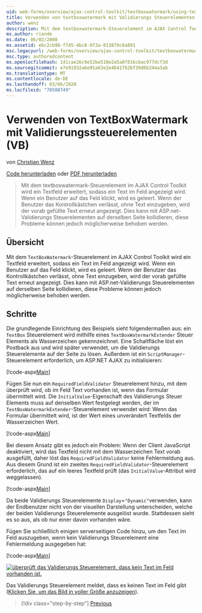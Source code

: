 ```yaml
---
uid: web-forms/overview/ajax-control-toolkit/textboxwatermark/using-textboxwatermark-with-validation-controls-vb
title: Verwenden von textboxwatermark mit Validierungs Steuerelementen (VB) | Microsoft-Dokumentation
author: wenz
description: Mit dem textboxwatermark-Steuerelement im AJAX Control Toolkit wird ein Textfeld erweitert, sodass ein Text im Feld angezeigt wird. Wenn ein Benutzer in das Feld klickt,
ms.author: riande
ms.date: 06/02/2008
ms.assetid: e6c2cb98-f745-4bc8-973a-813879c8a891
msc.legacyurl: /web-forms/overview/ajax-control-toolkit/textboxwatermark/using-textboxwatermark-with-validation-controls-vb
msc.type: authoredcontent
ms.openlocfilehash: 141cae26c9e52be510e2a5a8f816cbac977dcf3d
ms.sourcegitcommit: e7e91932a6e91a63e2e46417626f39d6b244a3ab
ms.translationtype: MT
ms.contentlocale: de-DE
ms.lasthandoff: 03/06/2020
ms.locfileid: "78508749"
---
```

# <a name="using-textboxwatermark-with-validation-controls-vb"></a>Verwenden von TextBoxWatermark mit Validierungssteuerelementen (VB)

von [Christian Wenz](https://github.com/wenz)

[Code herunterladen](https://download.microsoft.com/download/9/3/f/93f8daea-bebd-4821-833b-95205389c7d0/TextBoxWatermark2.vb.zip) oder [PDF herunterladen](https://download.microsoft.com/download/b/6/a/b6ae89ee-df69-4c87-9bfb-ad1eb2b23373/textboxwatermark2VB.pdf)

> Mit dem textboxwatermark-Steuerelement im AJAX Control Toolkit wird ein Textfeld erweitert, sodass ein Text im Feld angezeigt wird. Wenn ein Benutzer auf das Feld klickt, wird es geleert. Wenn der Benutzer das Kontrollkästchen verlässt, ohne Text einzugeben, wird der vorab gefüllte Text erneut angezeigt. Dies kann mit ASP.net-Validierungs Steuerelementen auf derselben Seite kollidieren, diese Probleme können jedoch möglicherweise behoben werden.

## <a name="overview"></a>Übersicht

Mit dem `TextBoxWatermark`-Steuerelement im AJAX Control Toolkit wird ein Textfeld erweitert, sodass ein Text im Feld angezeigt wird. Wenn ein Benutzer auf das Feld klickt, wird es geleert. Wenn der Benutzer das Kontrollkästchen verlässt, ohne Text einzugeben, wird der vorab gefüllte Text erneut angezeigt. Dies kann mit ASP.net-Validierungs Steuerelementen auf derselben Seite kollidieren, diese Probleme können jedoch möglicherweise behoben werden.

## <a name="steps"></a>Schritte

Die grundlegende Einrichtung des Beispiels sieht folgendermaßen aus: ein `TextBox` Steuerelement wird mithilfe eines `TextBoxWatermarkExtender` Steuer Elements als Wasserzeichen gekennzeichnet. Eine Schaltfläche löst ein Postback aus und wird später verwendet, um die Validierungs Steuerelemente auf der Seite zu lösen. Außerdem ist ein `ScriptManager`-Steuerelement erforderlich, um ASP.NET AJAX zu initialisieren:

[!code-aspx[Main](using-textboxwatermark-with-validation-controls-vb/samples/sample1.aspx)]

Fügen Sie nun ein `RequiredFieldValidator` Steuerelement hinzu, mit dem überprüft wird, ob im Feld Text vorhanden ist, wenn das Formular übermittelt wird. Die `InitialValue`-Eigenschaft des Validierungs Steuer Elements muss auf denselben Wert festgelegt werden, der im `TextBoxWatermarkExtender`-Steuerelement verwendet wird: Wenn das Formular übermittelt wird, ist der Wert eines unverändert Textfelds der Wasserzeichen Wert.

[!code-aspx[Main](using-textboxwatermark-with-validation-controls-vb/samples/sample2.aspx)]

Bei diesem Ansatz gibt es jedoch ein Problem: Wenn der Client JavaScript deaktiviert, wird das Textfeld nicht mit dem Wasserzeichen Text vorab ausgefüllt, daher löst das `RequiredFieldValidator` keine Fehlermeldung aus. Aus diesem Grund ist ein zweites `RequiredFieldValidator`-Steuerelement erforderlich, das auf ein leeres Textfeld prüft (das `InitialValue`-Attribut wird weggelassen).

[!code-aspx[Main](using-textboxwatermark-with-validation-controls-vb/samples/sample3.aspx)]

Da beide Validierungs Steuerelemente `Display`=`"Dynamic"`verwenden, kann der Endbenutzer nicht von der visuellen Darstellung unterscheiden, welche der beiden Validierungs Steuerelemente ausgelöst wurde. Stattdessen sieht es so aus, als ob nur einer davon vorhanden wäre.

Fügen Sie schließlich einigen serverseitigen Code hinzu, um den Text im Feld auszugeben, wenn kein Validierungs Steuerelement eine Fehlermeldung ausgegeben hat:

[!code-aspx[Main](using-textboxwatermark-with-validation-controls-vb/samples/sample4.aspx)]

[![überprüft das Validierungs Steuerelement, dass kein Text im Feld vorhanden ist.](using-textboxwatermark-with-validation-controls-vb/_static/image2.png)](using-textboxwatermark-with-validation-controls-vb/_static/image1.png)

Das Validierungs Steuerelement meldet, dass es keinen Text im Feld gibt ([Klicken Sie, um das Bild in voller Größe anzuzeigen](using-textboxwatermark-with-validation-controls-vb/_static/image3.png)).

> [!div class="step-by-step"]
> [Previous](using-textboxwatermark-in-a-formview-vb.md)
